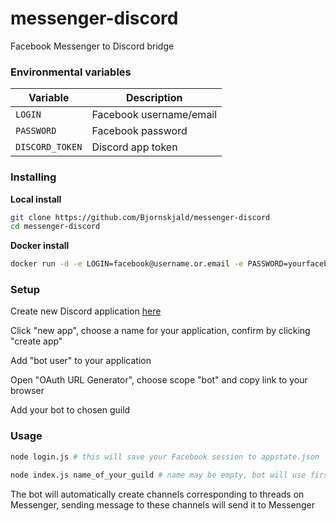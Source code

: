 # messenger-discord
Facebook Messenger to Discord bridge

### Environmental variables

| Variable | Description |
| --- | --- |
| `LOGIN` | Facebook username/email |
| `PASSWORD` | Facebook password |
| `DISCORD_TOKEN` | Discord app token |

### Installing

**Local install**
```bash
git clone https://github.com/Bjornskjald/messenger-discord
cd messenger-discord
```

**Docker install**
```bash
docker run -d -e LOGIN=facebook@username.or.email -e PASSWORD=yourfacebookpass -e DISCORD_TOKEN=token Bjornskjald/messenger-discord
```

### Setup


Create new Discord application [here](https://discordapp.com/developers/applications/me)

Click "new app", choose a name for your application, confirm by clicking "create app"

Add "bot user" to your application

Open "OAuth URL Generator", choose scope "bot" and copy link to your browser

Add your bot to chosen guild


### Usage

```bash
node login.js # this will save your Facebook session to appstate.json

node index.js name_of_your_guild # name may be empty, bot will use first guild from the list
```

The bot will automatically create channels corresponding to threads on Messenger, sending message to these channels will send it to Messenger
